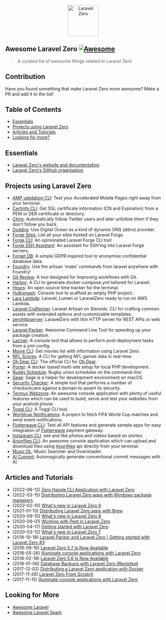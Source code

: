 <p align="center">
    <img title="Laravel Zero" height="100" src="https://raw.githubusercontent.com/laravel-zero/docs/master/images/logo/laravel-zero-readme.png" />
</p>

## Awesome Laravel Zero [![Awesome](https://raw.githubusercontent.com/sindresorhus/awesome/main/media/badge-flat.svg)](https://github.com/sindresorhus/awesome)

> A curated list of awesome things related to Laravel Zero

## Contribution

Have you found something that make Laravel Zero more awesome? Make a PR and add it to the list!

## Table of Contents

- [Essentials](#essentials)
- [Projects using Laravel Zero](#projects-using-laravel-zero)
- [Articles and Tutorials](#articles-and-tutorials)
- [Looking for more?](#looking-for-more)

## Essentials

* [Laravel Zero's website and documentation](https://laravel-zero.com/)
* [Laravel Zero's GitHub organisation](https://github.com/laravel-zero/)

## Projects using Laravel Zero

* [AMP validation CLI](https://github.com/jeffochoa/amp-validator): Test your Accelerated Mobile Pages right away from your terminal.
* [Certinfo CLI](https://github.com/marco-introini/certinfo-cli): Get SSL certificate information (CN and Expiration) from a PEM or DER certificate or directory.
* [Chirp](https://github.com/gazugafan/chirp): Automatically follow Twitter users and later unfollow them if they don't follow you back.
* [Doddns](https://github.com/jpmurray/doddns): Use Digital Ocean as a kind of dynamic DNS (ddns) provider.
* [Forge Sites](https://github.com/justutiz/forge-sites): List all your sites hosted on Laravel Forge.
* [Forge CLI](https://github.com/beyondcode/forge-cli): An opinionated Laravel Forge CLI tool
* [Forge SSH Assistant](https://github.com/WackyStudio/forge-ssh-assistant): An assistant for SSH'ing into Laravel Forge servers.
* [Forget DB](https://github.com/OwenMelbz/forget-db): A simple GDPR inspired tool to anonymise confidential database data.
* [Foundry](https://github.com/Zamerick/foundry): Use the artisan 'make' commands from laravel anywhere with Foundry!
* [Git Review](https://github.com/mcampbell508/git-review): A tool designed for improving workflows with Git.
* [Harbor](https://github.com/whatdafox/harbor): A CLI to generate docker-compose.yml tailored for Laravel.
* [Hours](https://github.com/matt-allan/hours): An open source time tracker for the terminal.
* [Hulksmash](https://github.com/macghriogair/hulksmash): Console tool to scaffold an empty PHP project.
* [Lara Lambda](https://github.com/nsouto/lara-lambda): Laravel, Lumen or LaravelZero ready to run on AWS Lambda.
* [Laravel Craftsman](https://github.com/mikeerickson/laravel-craftsman): Laravel Artisan on Steroids. CLI for crafting common assets with extended options and customizable templates.
* [zerohttpserver](https://github.com/marcocantugea/zerohttpserver): LaravelZero with thin HTTP server for REST APIs or web service
* [Laravel Packer](https://github.com/bitfumes/laravel-packer): Awesome Command Line Tool for speeding up your package creation.
* [Lazzier](https://github.com/eddiriarte/lazzier): A console tool that allows to perform post-deployment tasks from a yml-config.
* [Movie CLI](https://github.com/DoanhPHAM/movie-cli): Get movies list with information using Laravel Zero.
* [NFL Scores](https://github.com/maxalmonte14/nfl-scores): A CLI for getting NFL games data in real-time.
* [Oh Dear CLI](https://github.com/ohdearapp/ohdear-cli): The official CLI for [Oh Dear](https://ohdear.app).
* [Porter](https://github.com/konsulting/porter): A docker based multi-site setup for local PHP development.
* [Rugby Schedule](https://github.com/owenvoke/rugby-schedule): Rugby union schedules on the command-line.
* [Sage](https://github.com/ytorbyk/sage): Sage is a helper for development environment on macOS.
* [Security Checker](https://github.com/mace015/security-checker): A simple tool that performs a number of checks/scans against a domain to assert its security.
* [Termux Webzone](https://github.com/albinvar/termux-webzone): An awesome console application with plenty of useful features which can be used to build, serve and test your websites from your android phone.
* [Toggl CLI](https://github.com/PendoNL/toggl-cli): A Toggl CLI tool.
* [Worldcup Notifications](https://github.com/kadinho/worldcup-notifications): A project to fetch FIFA World Cup matches and send event notifications.
* [Flutterwave CLI](https://github.com/emmajiugo/flutterwave-cli): Test all API features and generate sample apps for easy integration of [Flutterwave](https://flutterwave.com) payment gateway.
* [Instagram CLI](https://github.com/michelmelo/instagram-cli): see and like photos and videos based on stories.
* [Anonfiles CLI](https://github.com/albinvar/anonfiles-cli): An awesome console application which can upload and download files using [Anonfiles](anonfiles.com) api directly from your terminal.
* [Music DL](https://github.com/guanguans/music-dl): Music Searcher and Downloader.
* [AI Commit](https://github.com/guanguans/ai-commit): Automagically generate conventional commit messages with AI.

## Articles and Tutorials

* (2022-08-12) [Zero Hassle CLI Application with Laravel Zero](https://laravel-news.com/zero-hassle-cli-application-with-laravel-zero)
* (2022-03-15) [Distributing Laravel Zero apps with Windows package managers](https://voke.dev/blog/distributing-laravel-zero-apps-with-windows-package-managers)
* (2022-02-10) [What's new in Laravel Zero 9](https://voke.dev/blog/whats-new-in-laravel-zero-9)
* (2021-01-13) [Distributing Laravel Zero apps with Brew](https://voke.dev/blog/distributing-laravel-zero-apps-with-brew)
* (2020-09-10) [What's new in Laravel Zero 8](https://voke.dev/blog/whats-new-in-laravel-zero-8)
* (2020-09-01) [Working with Pest in Laravel Zero](https://voke.dev/blog/working-with-pest-in-laravel-zero)
* (2020-04-17) [Getting started with Laravel Zero](https://voke.dev/blog/getting-started-with-laravel-zero)
* (2020-03-12) [What's new in Laravel Zero 7](https://voke.dev/blog/whats-new-in-laravel-zero-7)
* (2018-10-18) [Laravel Packer and Laravel Zero | Getting started with Laravel Zero #3](https://www.youtube.com/watch?v=1TPV28QBYbs&feature=youtu.be)
* (2018-09-16) [Laravel Zero 5.7 Is Now Available](https://medium.com/@nunomaduro/laravel-zero-5-7-is-now-available-4a263b119a8c)
* (2018-05-26) [Illuminate console applications with Laravel Zero](https://www.youtube.com/watch?v=Qc_Ae_Ps-zk)
* (2018-02-19) [Laravel Zero 5.6 Is Now Available](https://medium.com/@nunomaduro/laravel-zero-5-6-is-now-available-3c83a6dc267f)
* (2018-01-06) [Database Backups with Laravel Zero (Revisited)](https://medium.com/@mattkingshott/database-backups-with-laravel-zero-revisited-18d2ca6aec48)
* (2017-12-02) [Distributing a Laravel Zero application with Docker](https://medium.com/@ilesinge/distributing-a-laravel-zero-application-with-docker-40a7bc412057)
* (2017-11-26) [Laravel Zero From Scratch](https://medium.com/@nunomaduro/first-episode-of-a-brand-new-video-series-laravel-zero-from-scratch-65ecf3b0816c)
* (2017-11-15) [Illuminate console applications with Laravel Zero](https://www.youtube.com/watch?v=JWm0NhEzSg0)

## Looking for More

* [Awesome Laravel](https://github.com/chiraggude/awesome-laravel)
* [Awesome Laravel Spark](https://github.com/jpmurray/awesome-spark)
